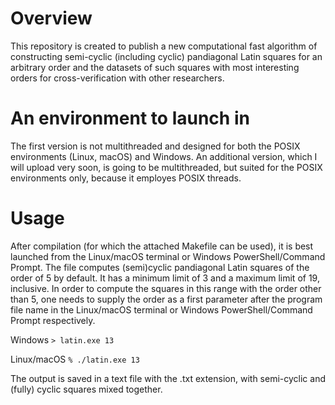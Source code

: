 # Overview

This repository is created to publish a new computational fast algorithm of constructing semi-cyclic (including cyclic) pandiagonal Latin squares for an arbitrary order and the datasets of such squares with most interesting orders for cross-verification with other researchers.

# An environment to launch in
The first version is not multithreaded and designed for both the POSIX environments (Linux, macOS) and Windows. An additional version, which I will upload very soon, is going to be multithreaded, but suited for the POSIX environments only, because it employes POSIX threads.

# Usage
After compilation (for which the attached Makefile can be used), it is best launched from the Linux/macOS terminal or Windows PowerShell/Command Prompt. The file computes (semi)cyclic pandiagonal Latin squares of the order of 5 by default. It has a minimum limit of 3 and a maximum limit of 19, inclusive. In order to compute the squares in this range with the order other than 5, one needs to supply the order as a first parameter after the program file name in the Linux/macOS terminal or Windows PowerShell/Command Prompt respectively.

Windows
``` > latin.exe 13 ```

Linux/macOS
``` % ./latin.exe 13 ```

The output is saved in a text file with the .txt extension, with semi-cyclic and (fully) cyclic squares mixed together.
